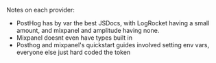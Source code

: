 Notes on each provider:

- PostHog has by var the best JSDocs, with LogRocket having a small amount, and mixpanel and amplitude having none.
- Mixpanel doesnt even have types built in
- Posthog and mixpanel's quickstart guides involved setting env vars, everyone else just hard coded the token
